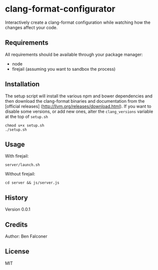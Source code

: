 # clang-format-configurator
Interactively create a clang-format configuration while watching how the changes affect your code.

## Requirements
All requirements should be available through your package manager:
* node
* firejail (assuming you want to sandbox the process)

## Installation
The setup script will install the various npm and bower dependencies and then download the clang-format binaries and documentation from the [official releases] (http://llvm.org/releases/download.html).
If you want to disable some versions, or add new ones, alter the `clang_versions` variable at the top of `setup.sh`
```
chmod u+x setup.sh
./setup.sh
```

## Usage
With firejail:
```
server/launch.sh
```

Without firejail:
```
cd server && js/server.js
```

## History
Version 0.0.1

## Credits
Author: Ben Falconer

## License
MIT
